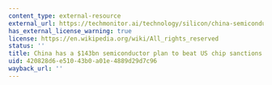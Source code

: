 ```yaml
---
content_type: external-resource
external_url: https://techmonitor.ai/technology/silicon/china-semiconductor-manufacturing-us
has_external_license_warning: true
license: https://en.wikipedia.org/wiki/All_rights_reserved
status: ''
title: China has a $143bn semiconductor plan to beat US chip sanctions
uid: 420828d6-e510-43b0-a01e-4889d29d7c96
wayback_url: ''
---
```

